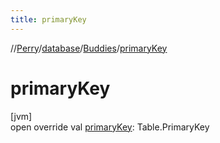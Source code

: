 ```yaml
---
title: primaryKey
---
```

//[Perry](../../../index.html)/[database](../index.html)/[Buddies](index.html)/[primaryKey](primary-key.html)



# primaryKey



[jvm]\
open override val [primaryKey](primary-key.html): Table.PrimaryKey




